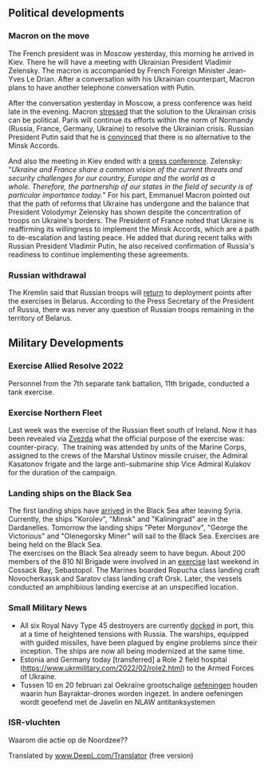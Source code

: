 ## Political developments

### Macron on the move

The French president was in Moscow yesterday, this morning he arrived in Kiev. There he will have a meeting with Ukrainian President Vladimir Zelensky. The macron is accompanied by French Foreign Minister Jean-Yves Le Drian. After a conversation with his Ukrainian counterpart, Macron plans to have another telephone conversation with Putin.

After the conversation yesterday in Moscow, a press conference was held late in the evening. Macron [stressed](https://tass.com/world/1399397) that the solution to the Ukrainian crisis can be political. Paris will continue its efforts within the norm of Normandy (Russia, France, Germany, Ukraine) to resolve the Ukrainian crisis. Russian President Putin said that he is [convinced](https://tass.com/politics/1399399) that there is no alternative to the Minsk Accords.

And also the meeting in Kiev ended with a [press conference](https://www.president.gov.ua/news/partnerstvo-ukrayini-ta-franciyi-u-sferi-bezpeki-sogodni-may-72761). Zelensky: "_Ukraine and France share a common vision of the current threats and security challenges for our country, Europe and the world as a whole. Therefore, the partnership of our states in the field of security is of particular importance today._" For his part, Emmanuel Macron pointed out that the path of reforms that Ukraine has undergone and the balance that President Volodymyr Zelensky has shown despite the concentration of troops on Ukraine's borders. The President of France noted that Ukraine is reaffirming its willingness to implement the Minsk Accords, which are a path to de-escalation and lasting peace. He added that during recent talks with Russian President Vladimir Putin, he also received confirmation of Russia's readiness to continue implementing these agreements.

### Russian withdrawal

The Kremlin said that Russian troops will [return](https://tvzvezda.ru/news/202228138-vQ7Us.html) to deployment points after the exercises in Belarus. According to the Press Secretary of the President of Russia, there was never any question of Russian troops remaining in the territory of Belarus.

## Military Developments

### Exercise Allied Resolve 2022

Personnel from the 7th separate tank battalion, 11th brigade, conducted a tank exercise.

### Exercise Northern Fleet

Last week was the exercise of the Russian fleet south of Ireland. Now it has been revealed via [Zvezda](https://tvzvezda.ru/news/202228738-C4d4V.html) what the official purpose of the exercise was: counter-piracy.  The training was attended by units of the Marine Corps, assigned to the crews of the Marshal Ustinov missile cruiser, the Admiral Kasatonov frigate and the large anti-submarine ship Vice Admiral Kulakov for the duration of the campaign.

### Landing ships on the Black Sea

The first landing ships have [arrived](https://tvzvezda.ru/news/202228121-nT6PZ.html) in the Black Sea after leaving Syria. Currently, the ships "Korolev", "Minsk" and "Kaliningrad" are in the Dardanelles. Tomorrow the landing ships "Peter Morgunov", "George the Victorious" and "Olenegorsky Miner" will sail to the Black Sea. Exercises are being held on the Black Sea.  
The exercises on the Black Sea already seem to have begun. About 200 members of the 810 NI Brigade were involved in an [exercise](https://russianfleetanalysis.blogspot.com/2022/02/black-sea-fleet-deployments-wk062022.html) last weekend in Cossack Bay, Sebastopol. The Marines boarded Ropucha class landing craft Novocherkassk and Saratov class landing craft Orsk. Later, the vessels conducted an amphibious landing exercise at an unspecified location.

### Small Military News

- All six Royal Navy Type 45 destroyers are currently [docked](https://www.forces.net/news/all-six-royal-navy-destroyers-port-amid-tensions-russia) in port, this at a time of heightened tensions with Russia. The warships, equipped with guided missiles, have been plagued by engine problems since their inception. The ships are now all being modernized at the same time.
- Estonia and Germany today [transferred] a Role 2 field hospital (https://www.ukrmilitary.com/2022/02/role2.html) to the Armed Forces of Ukraine.
- Tussen 10 en 20 februari zal Oekraïne grootschalige [oefeningen](https://www.reuters.com/world/europe/ukraines-army-plans-drills-with-drones-anti-tank-missiles-feb-10-2022-02-08/) houden waarin hun Bayraktar-drones worden ingezet. In andere oefeningen wordt geoefend met de Javelin en NLAW antitanksystemen

### ISR-vluchten

Waarom die actie op de Noordzee??

Translated by www.DeepL.com/Translator (free version)
